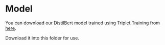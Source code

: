 # Model

You can download our DistilBert model trained using Triplet Training from [here](https://drive.google.com/file/d/17C5jh5x8KtkUmwQ4qWHvWu-VRG1cCsn5/view?usp=sharing).

Download it into this folder for use.